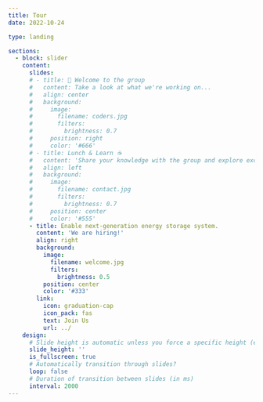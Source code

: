 ```yaml
---
title: Tour
date: 2022-10-24

type: landing

sections:
  - block: slider
    content:
      slides:
      # - title: 👋 Welcome to the group
      #   content: Take a look at what we're working on...
      #   align: center
      #   background:
      #     image:
      #       filename: coders.jpg
      #       filters:
      #         brightness: 0.7
      #     position: right
      #     color: '#666'
      # - title: Lunch & Learn ☕️
      #   content: 'Share your knowledge with the group and explore exciting new topics together!'
      #   align: left
      #   background:
      #     image:
      #       filename: contact.jpg
      #       filters:
      #         brightness: 0.7
      #     position: center
      #     color: '#555'
      - title: Enable next-generation energy storage system.
        content: 'We are hiring!'
        align: right
        background:
          image:
            filename: welcome.jpg
            filters:
              brightness: 0.5
          position: center
          color: '#333'
        link:
          icon: graduation-cap
          icon_pack: fas
          text: Join Us
          url: ../
    design:
      # Slide height is automatic unless you force a specific height (e.g. '400px')
      slide_height: ''
      is_fullscreen: true
      # Automatically transition through slides?
      loop: false
      # Duration of transition between slides (in ms)
      interval: 2000
---
```

